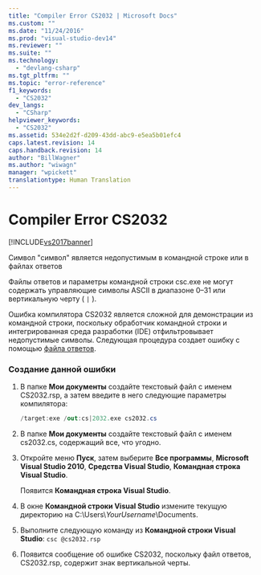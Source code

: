 ```yaml
---
title: "Compiler Error CS2032 | Microsoft Docs"
ms.custom: ""
ms.date: "11/24/2016"
ms.prod: "visual-studio-dev14"
ms.reviewer: ""
ms.suite: ""
ms.technology: 
  - "devlang-csharp"
ms.tgt_pltfrm: ""
ms.topic: "error-reference"
f1_keywords: 
  - "CS2032"
dev_langs: 
  - "CSharp"
helpviewer_keywords: 
  - "CS2032"
ms.assetid: 534e2d2f-d209-43dd-abc9-e5ea5b01efc4
caps.latest.revision: 14
caps.handback.revision: 14
author: "BillWagner"
ms.author: "wiwagn"
manager: "wpickett"
translationtype: Human Translation
---
```

# Compiler Error CS2032
[!INCLUDE[vs2017banner](../../../csharp/includes/vs2017banner.md)]

Символ "символ" является недопустимым в командной строке или в файлах ответов  
  
 Файлы ответов и параметры командной строки csc.exe не могут содержать управляющие символы ASCII в диапазоне 0–31 или вертикальную черту \(       `|` \).  
  
 Ошибка компилятора CS2032 является сложной для демонстрации из командной строки, поскольку обработчик командной строки и интегрированная среда разработки \(IDE\) отфильтровывает недопустимые символы.  Следующая процедура создает ошибку с помощью [файла ответов](../../../csharp/language-reference/compiler-options/response-file-compiler-option.md).  
  
### Создание данной ошибки  
  
1.  В папке **Мои документы** создайте текстовый файл с именем CS2032.rsp, а затем введите в него следующие параметры компилятора:  
  
    ```c#  
    /target:exe /out:cs|2032.exe cs2032.cs  
    ```  
  
2.  В папке **Мои документы** создайте текстовый файл с именем cs2032.cs, содержащий все, что угодно.  
  
3.  Откройте меню **Пуск**, затем выберите **Все программы**, **Microsoft Visual Studio 2010**, **Средства Visual Studio**, **Командная строка Visual Studio**.  
  
     Появится **Командная строка Visual Studio**.  
  
4.  В окне **Командной строки Visual Studio** измените текущую директорию на C:\\Users\\*YourUsername*\\Documents.  
  
5.  Выполните следующую команду из **Командной строки Visual Studio**: `csc @cs2032.rsp`  
  
6.  Появится сообщение об ошибке CS2032, поскольку файл ответов, CS2032.rsp, содержит знак вертикальной черты.